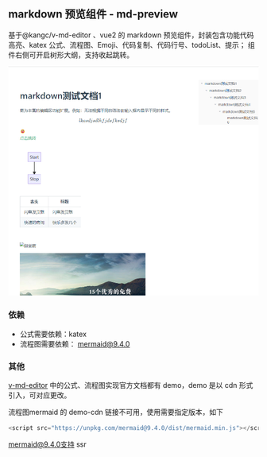 ## markdown 预览组件 - md-preview

基于@kangc/v-md-editor 、vue2 的 markdown 预览组件，封装包含功能代码高亮、katex 公式、流程图、Emoji、代码复制、代码行号、todoList、提示；
组件右侧可开启树形大纲，支持收起跳转。

<img src="https://github.com/ZTrainWilliams/md-preview/blob/main/asset/view.jpg" alt="view">

### 依赖

- 公式需要依赖：katex
- 流程图需要依赖： mermaid@9.4.0

### 其他

[v-md-editor](http://ckang1229.gitee.io/vue-markdown-editor/zh/)
中的公式、流程图实现官方文档都有 demo，demo 是以 cdn 形式引入，可对应更改。

流程图mermaid 的 demo-cdn 链接不可用，使用需要指定版本，如下

```javascript
<script src="https://unpkg.com/mermaid@9.4.0/dist/mermaid.min.js"></script>
```

mermaid@9.4.0支持 ssr
